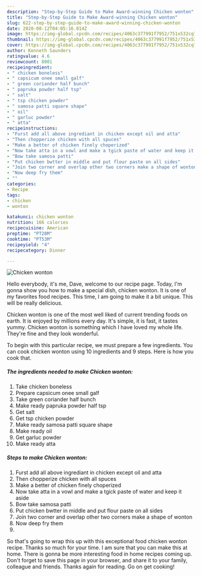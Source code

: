 ```yaml
---
description: "Step-by-Step Guide to Make Award-winning Chicken wonton"
title: "Step-by-Step Guide to Make Award-winning Chicken wonton"
slug: 622-step-by-step-guide-to-make-award-winning-chicken-wonton
date: 2020-08-12T04:05:16.014Z
image: https://img-global.cpcdn.com/recipes/4063c377991f7952/751x532cq70/chicken-wonton-recipe-main-photo.jpg
thumbnail: https://img-global.cpcdn.com/recipes/4063c377991f7952/751x532cq70/chicken-wonton-recipe-main-photo.jpg
cover: https://img-global.cpcdn.com/recipes/4063c377991f7952/751x532cq70/chicken-wonton-recipe-main-photo.jpg
author: Kenneth Saunders
ratingvalue: 4.6
reviewcount: 8001
recipeingredient:
- " chicken boneless"
- " capsicum onee small galf"
- " green coriander half bunch"
- " papruka powder half tsp"
- " salt"
- " tsp chicken powder"
- " samosa patti square shape"
- " oil"
- " garluc powder"
- " atta"
recipeinstructions:
- "Furst add all above ingrediant in chicken except oil and atta"
- "Then chopperize chicken with all spuces"
- "Make a better of chicken finely choperized"
- "Now take atta in a vowl and make a tgick paste of water and keep it aside"
- "Bow take samosa patti"
- "Put chicken bwtter in middle and put flour paste on all sides"
- "Join two corner and overlap other two corners make a shape of wonton"
- "Now deep fry them"
- ""
categories:
- Recipe
tags:
- chicken
- wonton

katakunci: chicken wonton 
nutrition: 166 calories
recipecuisine: American
preptime: "PT28M"
cooktime: "PT53M"
recipeyield: "4"
recipecategory: Dinner

---
```



![Chicken wonton](https://img-global.cpcdn.com/recipes/4063c377991f7952/751x532cq70/chicken-wonton-recipe-main-photo.jpg)

Hello everybody, it's me, Dave, welcome to our recipe page. Today, I'm gonna show you how to make a special dish, chicken wonton. It is one of my favorites food recipes. This time, I am going to make it a bit unique. This will be really delicious.



Chicken wonton is one of the most well liked of current trending foods on earth. It is enjoyed by millions every day. It's simple, it is fast, it tastes yummy. Chicken wonton is something which I have loved my whole life. They're fine and they look wonderful.


To begin with this particular recipe, we must prepare a few ingredients. You can cook chicken wonton using 10 ingredients and 9 steps. Here is how you cook that.

<!--inarticleads1-->

##### The ingredients needed to make Chicken wonton:

1. Take  chicken boneless
1. Prepare  capsicum onee small galf
1. Take  green coriander half bunch
1. Make ready  papruka powder half tsp
1. Get  salt
1. Get  tsp chicken powder
1. Make ready  samosa patti square shape
1. Make ready  oil
1. Get  garluc powder
1. Make ready  atta




<!--inarticleads2-->

##### Steps to make Chicken wonton:

1. Furst add all above ingrediant in chicken except oil and atta
1. Then chopperize chicken with all spuces
1. Make a better of chicken finely choperized
1. Now take atta in a vowl and make a tgick paste of water and keep it aside
1. Bow take samosa patti
1. Put chicken bwtter in middle and put flour paste on all sides
1. Join two corner and overlap other two corners make a shape of wonton
1. Now deep fry them
1. 




So that's going to wrap this up with this exceptional food chicken wonton recipe. Thanks so much for your time. I am sure that you can make this at home. There is gonna be more interesting food in home recipes coming up. Don't forget to save this page in your browser, and share it to your family, colleague and friends. Thanks again for reading. Go on get cooking!
